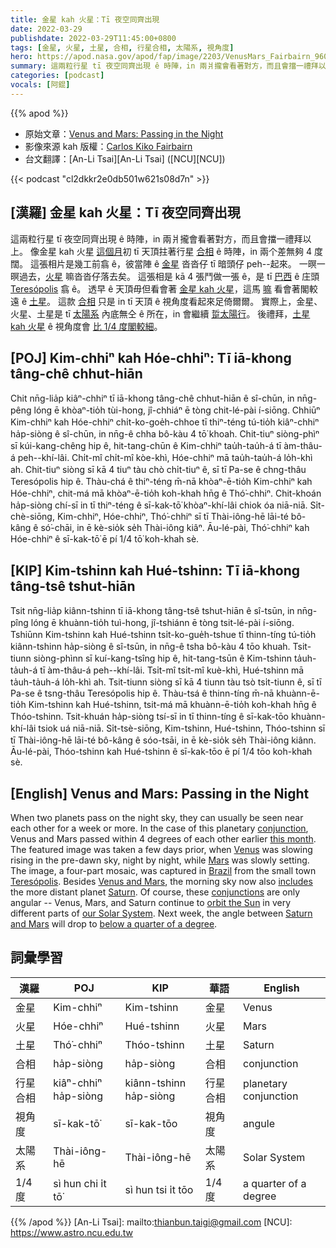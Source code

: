 ```yaml
---
title: 金星 kah 火星：Tī 夜空同齊出現
date: 2022-03-29
publishdate: 2022-03-29T11:45:00+0800
tags: [金星, 火星, 土星, 合相, 行星合相, 太陽系, 視角度]
hero: https://apod.nasa.gov/apod/fap/image/2203/VenusMars_Fairbairn_960_annotated.jpg
summary: 這兩粒行星 tī 夜空同齊出現 ê 時陣，in 兩爿攏會看著對方，而且會擋一禮拜以上。
categories: [podcast]
vocals: [阿錕]
---
```


{{% apod %}}

- 原始文章：[Venus and Mars: Passing in the Night](https://apod.nasa.gov/apod/ap220329.html)
- 影像來源 kah 版權：[Carlos Kiko Fairbairn](https://www.instagram.com/kikofairbairn/)
- 台文翻譯：[An-Li Tsai][An-Li Tsai] ([NCU][NCU])

{{< podcast "cl2dkkr2e0db501w621s08d7n" >}}

## [漢羅] 金星 kah 火星：Tī 夜空同齊出現
這兩粒行星 tī 夜空同齊出現 ê 時陣，in 兩爿攏會看著對方，而且會擋一禮拜以上。
像金星 kah 火星 [這個月][this month]初 tī 天頂拄著行星 [合相][conjunction] ê 時陣，in 兩个差無夠 4 度闊。
這張相片是幾工前翕 ê，彼當陣 ê [金星][Venus] 沓沓仔 tī 暗頭仔 peh--起來。
一暝一暝過去，[火星][Mars] 嘛沓沓仔落去矣。
這張相是 kā 4 張鬥做一張 ê，是 tī [巴西][Brazil] ê 庄頭 [Teresópolis][Teresópolis] 翕 ê。
透早 ê 天頂毋但看會著 [金星 kah 火星][Venus and Mars]，這馬 [嘛][includes] 看會著閣較遠 ê [土星][Saturn]。
這款 [合相][conjunctions] 只是 in tī 天頂 ê 視角度看起來足倚爾爾。
實際上，金星、火星、土星是 tī [太陽系][our Solar System] 內底無仝 ê 所在，in 會繼續 [踅太陽行][orbit the Sun]。
後禮拜，[土星 kah 火星][Saturn and Mars] ê 視角度會 [比 1/4 度閣較細][below a quarter of a degree]。

## [POJ] Kim-chhiⁿ kah Hóe-chhiⁿ: Tī iā-khong tâng-chê chhut-hiān
Chit nn̄g-lia̍p kiâⁿ-chhiⁿ tī iā-khong tâng-chê chhut-hiān ê sî-chūn, in nn̄g-pêng lóng ē khòaⁿ-tio̍h tùi-hong, jî-chhiáⁿ ē tòng chit-lé-pài í-siōng.
Chhiūⁿ Kim-chhiⁿ kah Hóe-chhiⁿ chi̍t-ko-goe̍h-chhoe tī thiⁿ-téng tú-tio̍h kiâⁿ-chhiⁿ ha̍p-siòng ê sî-chūn, in nn̄g-ê chha bô-kàu 4 tō͘ khoah.
Chit-tiuⁿ siòng-phìⁿ sī kúi-kang-chêng hip ê, hit-tang-chūn ê Kim-chhiⁿ tau̍h-tau̍h-á tī àm-thâu-á peh--khí-lâi.
Chi̍t-mî chi̍t-mî kòe-khì, Hóe-chhiⁿ mā tau̍h-tau̍h-á lo̍h-khì ah.
Chit-tiuⁿ siòng sī kā 4 tiuⁿ tàu chò chi̍t-tiuⁿ ê, sī tī Pa-se ê chng-thâu Teresópolis hip ê.
Thàu-chá ê thiⁿ-téng m̄-nā khòaⁿ-ē-tio̍h Kim-chhiⁿ kah Hóe-chhiⁿ, chit-má mā khòaⁿ-ē-tio̍h koh-khah hn̄g ê Thó͘-chhiⁿ.
Chit-khoán ha̍p-siòng chí-sī in tī thiⁿ-téng ê sī-kak-tō͘ khòaⁿ-khí-lâi chiok óa niā-niā.
Si̍t-chè-siōng, Kim-chhiⁿ, Hóe-chhiⁿ, Thó͘-chhiⁿ sī tī Thài-iông-hē lāi-té bô-kâng ê só͘-chāi, in ē kè-sio̍k se̍h Thài-iông kiâⁿ.
Āu-lé-pài, Thó͘-chhiⁿ kah Hóe-chhiⁿ ê sī-kak-tō͘ ē pí 1/4 tō͘ koh-khah sè.

## [KIP] Kim-tshinn kah Hué-tshinn: Tī iā-khong tâng-tsê tshut-hiān
Tsit nn̄g-lia̍p kiânn-tshinn tī iā-khong tâng-tsê tshut-hiān ê sî-tsūn, in nn̄g-pîng lóng ē khuànn-tio̍h tuì-hong, jî-tshiánn ē tòng tsit-lé-pài í-siōng.
Tshiūnn Kim-tshinn kah Hué-tshinn tsi̍t-ko-gue̍h-tshue tī thinn-tíng tú-tio̍h kiânn-tshinn ha̍p-siòng ê sî-tsūn, in nn̄g-ê tsha bô-kàu 4 tōo khuah.
Tsit-tiunn siòng-phìnn sī kuí-kang-tsîng hip ê, hit-tang-tsūn ê Kim-tshinn ta̍uh-ta̍uh-á tī àm-thâu-á peh--khí-lâi.
Tsi̍t-mî tsi̍t-mî kuè-khì, Hué-tshinn mā ta̍uh-ta̍uh-á lo̍h-khì ah.
Tsit-tiunn siòng sī kā 4 tiunn tàu tsò tsi̍t-tiunn ê, sī tī Pa-se ê tsng-thâu Teresópolis hip ê.
Thàu-tsá ê thinn-tíng m̄-nā khuànn-ē-tio̍h Kim-tshinn kah Hué-tshinn, tsit-má mā khuànn-ē-tio̍h koh-khah hn̄g ê Thóo-tshinn.
Tsit-khuán ha̍p-siòng tsí-sī in tī thinn-tíng ê sī-kak-tōo khuànn-khí-lâi tsiok uá niā-niā.
Si̍t-tsè-siōng, Kim-tshinn, Hué-tshinn, Thóo-tshinn sī tī Thài-iông-hē lāi-té bô-kâng ê sóo-tsāi, in ē kè-sio̍k se̍h Thài-iông kiânn.
Āu-lé-pài, Thóo-tshinn kah Hué-tshinn ê sī-kak-tōo ē pí 1/4 tōo koh-khah sè.

## [English] Venus and Mars: Passing in the Night

When two planets pass on the night sky, they can usually be seen near each other for a week or more.
In the case of this planetary [conjunction][conjunction], Venus and Mars passed within 4 degrees of each other earlier [this month][this month].
The featured image was taken a few days prior, when [Venus][Venus] was slowing rising in the pre-dawn sky, night by night, while [Mars][Mars] was slowly setting.
The image, a four-part mosaic, was captured in [Brazil][Brazil] from the small town [Teresópolis][Teresópolis].
Besides [Venus and Mars][Venus and Mars], the morning sky now also [includes][includes] the more distant planet [Saturn][Saturn].
Of course, these [conjunctions][conjunctions] are only angular -- Venus, Mars, and Saturn continue to [orbit the Sun][orbit the Sun] in very different parts of [our Solar System][our Solar System].
Next week, the angle between [Saturn and Mars][Saturn and Mars] will drop to [below a quarter of a degree][below a quarter of a degree].

## 詞彙學習

|漢羅|POJ|KIP|華語|English|
|-|-|-|-|-|
|金星|Kim-chhiⁿ|Kim-tshinn|金星|Venus|
|火星|Hóe-chhiⁿ|Hué-tshinn|火星|Mars|
|土星|Thó͘-chhiⁿ|Thóo-tshinn|土星|Saturn|
|合相|ha̍p-siòng|ha̍p-siòng|合相|conjunction|
|行星合相|kiâⁿ-chhiⁿ ha̍p-siòng|kiânn-tshinn ha̍p-siòng|行星合相|planetary conjunction|
|視角度|sī-kak-tō͘|sī-kak-tōo|視角度|angule|
|太陽系|Thài-iông-hē|Thài-iông-hē|太陽系|Solar System|
|1/4 度|sì hun chi i̍t tō͘|sì hun tsi i̍t tōo|1/4 度|a quarter of a degree|

{{% /apod %}}
[An-Li Tsai]: mailto:thianbun.taigi@gmail.com
[NCU]: https://www.astro.ncu.edu.tw

[copyright]: https://apod.nasa.gov/apod/fap/lib/about_apod.html#srapply

[conjunction]:https://en.wikipedia.org/wiki/Conjunction_(astronomy)
[this month]:https://solarsystem.nasa.gov/resources/2716/whats-up-march-2022/
[Venus]:https://solarsystem.nasa.gov/planets/venus/in-depth/
[Mars]:https://solarsystem.nasa.gov/planets/mars/overview/
[Brazil]:https://en.wikipedia.org/wiki/Brazil
[Teresópolis]:https://youtu.be/iOvEvl_8q0s
[Venus and Mars]:https://apod.nasa.gov/apod/ap150226.html
[includes]:https://apod.nasa.gov/apod/ap151108.html
[Saturn]:https://apod.nasa.gov/apod/ap200419.html
[conjunctions]:https://in-the-sky.org/article.php?term=conjunction
[orbit the Sun]:https://solarsystem.nasa.gov/solar-system/our-solar-system/overview/
[our Solar System]:https://solarsystem.nasa.gov/solar-system/our-solar-system/in-depth/
[Saturn and Mars]:https://in-the-sky.org/news.php?id=20220404_20_100
[below a quarter of a degree]:https://t4.ftcdn.net/jpg/02/01/00/01/360_F_201000123_YnljkDm0s79myrqpKBiljH5YaRF8v7GJ.jpg
